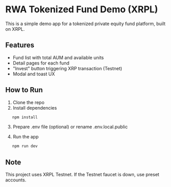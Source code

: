 # RWA Tokenized Fund Demo (XRPL)

This is a simple demo app for a tokenized private equity fund platform, built on XRPL.

## Features

- Fund list with total AUM and available units
- Detail pages for each fund
- "Invest" button triggering XRP transaction (Testnet)
- Modal and toast UX

## How to Run

1. Clone the repo
2. Install dependencies

```bash
   npm install
```

3. Prepare .env file (optional) or rename .env.local.public

4. Run the app

```bash
   npm run dev
```

## Note
This project uses XRPL Testnet.
If the Testnet faucet is down, use preset accounts.
